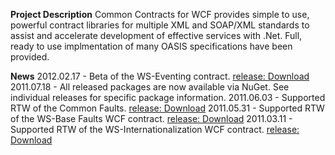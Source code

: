 **Project Description**
Common Contracts for WCF provides simple to use, powerful contract libraries for multiple XML and SOAP/XML standards to assist and accelerate development of effective services with .Net. Full, ready to use implmentation of many OASIS specifications have been provided.

**News**
2012.02.17 - Beta of the WS-Eventing contract. [release: Download](82488)
2011.07.18 - All released packages are now available via NuGet. See individual releases for specific package information.
2011.06.03 - Supported RTW of the Common Faults. [release: Download](67600)
2011.05.31 - Supported RTW of the WS-Base Faults WCF contract. [release: Download](67393)
2011.03.11 - Supported RTW of the WS-Internationalization WCF contract. [release: Download](62404)